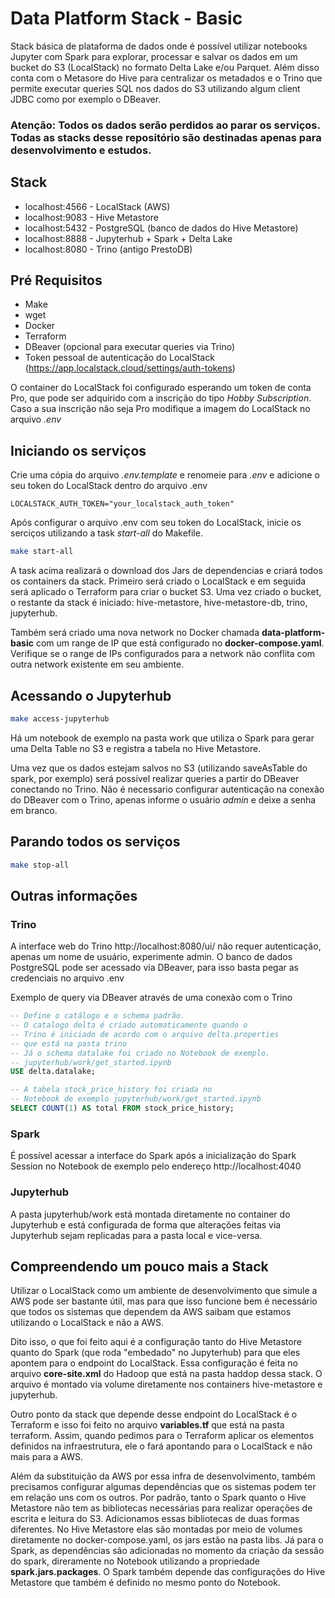 # Data Platform Stack - Basic
Stack básica de plataforma de dados onde é possível utilizar notebooks Jupyter com Spark para explorar, processar e salvar os dados em um bucket do S3 (LocalStack) no formato Delta Lake e/ou Parquet. Além disso conta com o Metasore do Hive para centralizar os metadados e o Trino que permite executar queries SQL nos dados do S3 utilizando algum client JDBC como por exemplo o DBeaver.

### Atenção: Todos os dados serão perdidos ao parar os serviços. Todas as stacks desse repositório são destinadas apenas para desenvolvimento e estudos.

## Stack
- localhost:4566 - LocalStack (AWS)
- localhost:9083 - Hive Metastore
- localhost:5432 - PostgreSQL (banco de dados do Hive Metastore)
- localhost:8888 - Jupyterhub + Spark + Delta Lake
- localhost:8080 - Trino (antigo PrestoDB)

## Pré Requisitos
- Make
- wget
- Docker
- Terraform
- DBeaver (opcional para executar queries via Trino)
- Token pessoal de autenticação do LocalStack (https://app.localstack.cloud/settings/auth-tokens)

O container do LocalStack foi configurado esperando um token de conta Pro, que pode ser adquirido com a inscrição do tipo *Hobby Subscription*. Caso a sua inscrição não seja Pro modifique a imagem do LocalStack no arquivo *.env*

## Iniciando os serviços
Crie uma cópia do arquivo *.env.template* e renomeie para *.env*
e adicione o seu token do LocalStack dentro do arquivo .env

`LOCALSTACK_AUTH_TOKEN="your_localstack_auth_token"`

Após configurar o arquivo .env com seu token do LocalStack, inicie os serciços utilizando a task *start-all* do Makefile.
```bash
make start-all
```
A task acima realizará o download dos Jars de dependencias e  criará todos os containers da stack. Primeiro será criado o LocalStack e em seguida será aplicado o Terraform para criar o bucket S3.
Uma vez criado o bucket, o restante da stack é iniciado: hive-metastore, hive-metastore-db, trino, jupyterhub.

Também será criado uma nova network no Docker chamada **data-platform-basic** com um range de IP que está configurado no **docker-compose.yaml**. Verifique se o range de IPs configurados para a network não conflita com outra network existente em seu ambiente.

## Acessando o Jupyterhub
```bash
make access-jupyterhub
```
Há um notebook de exemplo na pasta work que utiliza o Spark para gerar uma Delta Table no S3 e registra a tabela no Hive Metastore.

Uma vez que os dados estejam salvos no S3 (utilizando saveAsTable do spark, por exemplo) será possível realizar queries a partir do DBeaver conectando no Trino. Não é necessario configurar autenticação na conexão do DBeaver com o Trino, apenas informe o usuário *admin* e deixe a senha em branco.

## Parando todos os serviços
```bash
make stop-all
```

## Outras informações
### Trino
A interface web do Trino http://localhost:8080/ui/ não requer autenticação, apenas um nome de usuário, experimente admin.
O banco de dados PostgreSQL pode ser acessado via DBeaver, para isso basta pegar as credenciais no arquivo .env

Exemplo de query via DBeaver através de uma conexão com o Trino
```sql
-- Define o catálogo e o schema padrão. 
-- O catalogo delta é criado automaticamente quando o 
-- Trino é iniciado de acordo com o arquivo delta.properties 
-- que está na pasta trino
-- Já o schema datalake foi criado no Notebook de exemplo.
-- jupyterhub/work/get_started.ipynb
USE delta.datalake;

-- A tabela stock_price_history foi criada no 
-- Notebook de exemplo jupyterhub/work/get_started.ipynb
SELECT COUNT(1) AS total FROM stock_price_history; 
```

### Spark
É possível acessar a interface do Spark após a inicialização do Spark Session no Notebook de exemplo pelo endereço http://localhost:4040

### Jupyterhub
A pasta jupyterhub/work está montada diretamente no container do Jupyterhub e está configurada de forma que alterações feitas via Jupyterhub sejam replicadas para a pasta local e vice-versa.

## Compreendendo um pouco mais a Stack
Utilizar o LocalStack como um ambiente de desenvolvimento que simule a AWS pode ser bastante útil, mas para que isso funcione bem é necessário que todos os sistemas que dependem da AWS saibam que estamos utilizando o LocalStack e não a AWS. 

Dito isso, o que foi feito aqui é a configuração tanto do Hive Metastore quanto do Spark (que roda "embedado" no Jupyterhub) para que eles apontem para o endpoint do LocalStack. Essa configuração é feita no arquivo **core-site.xml** do Hadoop que está na pasta haddop dessa stack. O arquivo é montado via volume diretamente nos containers hive-metastore e jupyterhub.

Outro ponto da stack que depende desse endpoint do LocalStack é o Terraform e isso foi feito no arquivo **variables.tf** que está na pasta terraform. Assim, quando pedimos para o Terraform aplicar os elementos definidos na infraestrutura, ele o fará apontando para o LocalStack e não mais para a AWS.

Além da substituição da AWS por essa infra de desenvolvimento, também precisamos configurar algumas dependências que os sistemas podem ter em relação uns com os outros. Por padrão, tanto o Spark quanto o Hive Metastore não tem as bibliotecas necessárias para realizar operações de escrita e leitura do S3. Adicionamos essas bibliotecas de duas formas diferentes.
No Hive Metastore elas são montadas por meio de volumes diretamente no docker-compose.yaml, os jars estão na pasta libs. Já para o Spark, as dependências são adicionadas no momento da criação da sessão do spark, direramente no Notebook utilizando a propriedade **spark.jars.packages**. O Spark também depende das configurações do Hive Metastore que também é definido no mesmo ponto do Notebook.
